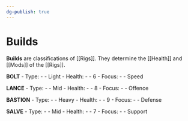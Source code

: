 ```yaml
---
dg-publish: true
---
```

# Builds

**Builds** are classifications of [[Rigs]]. They determine the [[Health]] and [[Mods]] of the [[Rigs]].

**BOLT**
	- Type:
		- - Light
	- Health:
		- - 6
	- Focus:
		- - Speed

**LANCE**
	- Type:
		- - Mid
	- Health:
		- - 8
	- Focus:
		- - Offence

**BASTION**
	- Type:
		- - Heavy
	- Health:
		- - 9
	- Focus:
		- - Defense

**SALVE**
	- Type:
		- - Mid
	- Health:
		- - 7
	- Focus:
		- - Support

